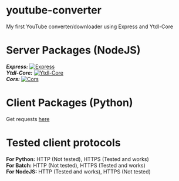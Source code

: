 # youtube-converter
My first YouTube converter/downloader using Express and Ytdl-Core

# Server Packages (NodeJS)
***Express:*** [![Express](https://badgen.net/npm/v/express)](https://www.npmjs.com/package/express)
<br>
***Ytdl-Core:*** [![Ytdl-Core](https://badgen.net/npm/v/ytdl-core)](https://www.npmjs.com/package/ytdl-core)
<br>
***Cors:*** [![Cors](https://badgen.net/npm/v/cors)](https://www.npmjs.com/package/cors)

# Client Packages (Python)
Get requests [here](https://pypi.org/project/requests/)

# Tested client protocols
**For Python:** HTTP (Not tested), HTTPS (Tested and works)
<br>
**For Batch:** HTTP (Not tested), HTTPS (Tested and works)
<br>
**For NodeJS:** HTTP (Tested and works), HTTPS (Not tested)
